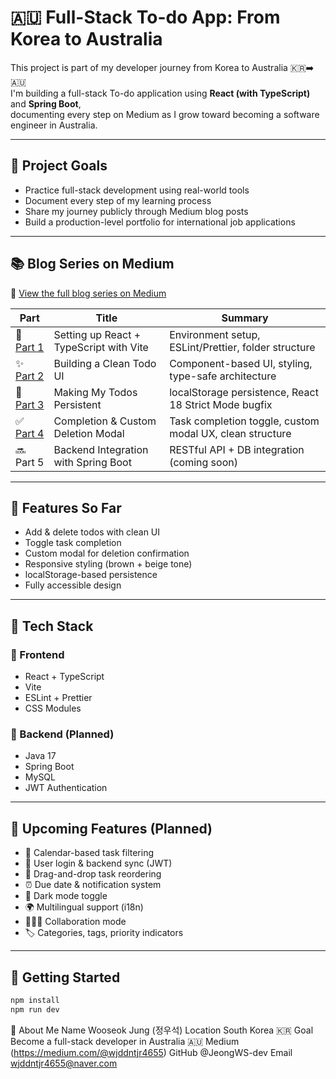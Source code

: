 # 🇦🇺 Full-Stack To-do App: From Korea to Australia

This project is part of my developer journey from Korea to Australia 🇰🇷➡️🇦🇺  
I'm building a full-stack To-do application using **React (with TypeScript)** and **Spring Boot**,  
documenting every step on Medium as I grow toward becoming a software engineer in Australia.

---

## 🎯 Project Goals

- Practice full-stack development using real-world tools
- Document every step of my learning process
- Share my journey publicly through Medium blog posts
- Build a production-level portfolio for international job applications

---

## 📚 Blog Series on Medium

📝 [View the full blog series on Medium](https://medium.com/@wjddntjr4655)

| Part                                                                                                                                        | Title                                   | Summary                                                  |
| ------------------------------------------------------------------------------------------------------------------------------------------- | --------------------------------------- | -------------------------------------------------------- |
| 📘 [Part 1](https://medium.com/@wjddntjr4655/from-korea-to-australia-my-journey-to-becoming-a-developer-part-1-1c05cf0490c7)                | Setting up React + TypeScript with Vite | Environment setup, ESLint/Prettier, folder structure     |
| ✨ [Part 2](https://medium.com/@wjddntjr4655/from-korea-to-australia-part-2-building-a-todo-ui-with-react-and-typescript-12e7b0893bab)      | Building a Clean Todo UI                | Component-based UI, styling, type-safe architecture      |
| 💾 [Part 3](https://medium.com/@wjddntjr4655/from-korea-to-australia-part-3-making-my-todos-persistent-and-debugging-react-18-ba4aa7df9c27) | Making My Todos Persistent              | localStorage persistence, React 18 Strict Mode bugfix    |
| ✅ [Part 4](https://medium.com/@wjddntjr4655/from-korea-to-australia-part-4-building-completion-and-custom-deletion-modal-f305c89ca6af)     | Completion & Custom Deletion Modal      | Task completion toggle, custom modal UX, clean structure |
| 🔜 Part 5                                                                                                                                   | Backend Integration with Spring Boot    | RESTful API + DB integration (coming soon)               |

---

## 🧩 Features So Far

- Add & delete todos with clean UI
- Toggle task completion
- Custom modal for deletion confirmation
- Responsive styling (brown + beige tone)
- localStorage-based persistence
- Fully accessible design

---

## 🧰 Tech Stack

### 🔹 Frontend

- React + TypeScript
- Vite
- ESLint + Prettier
- CSS Modules

### 🔹 Backend (Planned)

- Java 17
- Spring Boot
- MySQL
- JWT Authentication

---

## 🔭 Upcoming Features (Planned)

- 📅 Calendar-based task filtering
- 👤 User login & backend sync (JWT)
- 🧩 Drag-and-drop task reordering
- ⏰ Due date & notification system
- 🌙 Dark mode toggle
- 🌍 Multilingual support (i18n)
- 🧑‍🤝‍🧑 Collaboration mode
- 🏷️ Categories, tags, priority indicators

---

## 🚀 Getting Started

```bash
npm install
npm run dev
```

🙋 About Me
Name Wooseok Jung (정우석)
Location South Korea 🇰🇷
Goal Become a full-stack developer in Australia 🇦🇺
Medium (https://medium.com/@wjddntjr4655)
GitHub @JeongWS-dev
Email wjddntjr4655@naver.com
